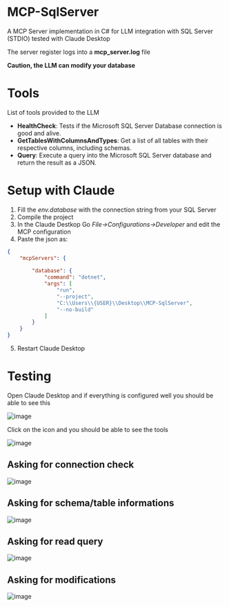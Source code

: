 # MCP-SqlServer

A MCP Server implementation in C# for LLM integration with SQL Server (STDIO) tested with Claude Desktop

The server register logs into a **mcp_server.log** file

**Caution, the LLM can modify your database**

# Tools

List of tools provided to the LLM

* **HealthCheck**: Tests if the Microsoft SQL Server Database connection is good and alive.
* **GetTablesWithColumnsAndTypes**: Get a list of all tables with their respective columns, including schemas.
* **Query**: Execute a query into the Microsoft SQL Server database and return the result as a JSON.

# Setup with Claude

1. Fill the _env.database_ with the connection string from your SQL Server
2. Compile the project
3. In the Claude Destkop Go _File->Configurations->Developer_ and edit the MCP configuration 
4. Paste the json as: 

```json
{
    "mcpServers": {
        
        "database": {
            "command": "dotnet",
            "args": [
                "run",
                "--project",
                "C:\\Users\\{USER}\\Desktop\\MCP-SqlServer",
                "--no-build"
            ]
        }
    }
}
```
5. Restart Claude Desktop
   
# Testing

Open Claude Desktop and if everything is configured well you should be able to see this

![image](https://github.com/user-attachments/assets/4cc9fcf2-944d-46f7-8f16-d46eaa1ed59a)

Click on the icon and you should be able to see the tools

![image](https://github.com/user-attachments/assets/bb5a7b83-5459-43d5-b7d0-9d5c5880ff5c)

## Asking for connection check

![image](https://github.com/user-attachments/assets/65f0edb8-25a4-4d36-84bd-a28f0a004e20)

## Asking for schema/table informations

![image](https://github.com/user-attachments/assets/834b4717-2f12-4926-853e-31973c25ad2f)

## Asking for read query

![image](https://github.com/user-attachments/assets/1dfa2186-4e6a-4a54-8aa6-d5f7b5ed7a92)

## Asking for modifications

![image](https://github.com/user-attachments/assets/57b49aa3-7592-436e-8f67-bff3f54911ae)
